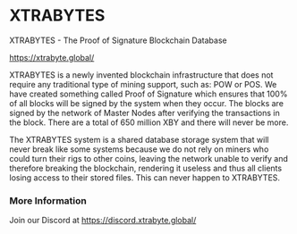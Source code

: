 # XTRABYTES

XTRABYTES - The Proof of Signature Blockchain Database

https://xtrabyte.global/

XTRABYTES is a newly invented blockchain infrastructure that does not require any traditional type of mining support, such as: POW or POS. We have created something called Proof of Signature which ensures that 100% of all blocks will be signed by the system when they occur. The blocks are signed by the network of Master Nodes after verifying the transactions in the block. There are a total of 650 million XBY and there will never be more. 

The XTRABYTES system is a shared database storage system that will never break like some systems because we do not rely on miners who could turn their rigs to other coins, leaving the network unable to verify and therefore breaking the blockchain, rendering it useless and thus all clients losing access to their stored files. This can never happen to XTRABYTES.

### More Information

Join our Discord at https://discord.xtrabyte.global/
